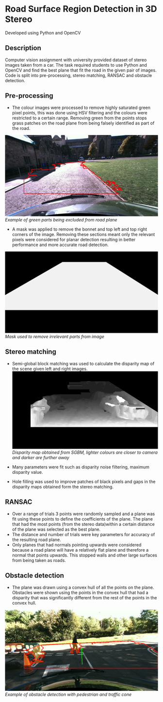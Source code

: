 # Road Surface Region Detection in 3D Stereo

Developed using Python and OpenCV

## Description

Computer vision assignment with university provided dataset of stereo images taken from a car. The task required students to use Python and OpenCV and find the best plane that fit the road in the given pair of images. Code is split into pre-processing, stereo matching, RANSAC and obstacle detection. 

## Pre-processing

* The colour images were processed to remove highly saturated green pixel points, this was done using HSV filtering and the colours were restricted to a certain range. Removing green from the points stops grass patches on the road plane from being falsely identified as part of the road.

![Road-without-green](https://github.com/atharva333/ransac-surface-detection/blob/master/images/green.png) 
*Example of green parts being excluded from road plane*

* A mask was applied to remove the bonnet and top left and top right corners of the image. Removing these sections meant only the relevant pixels were considered for planar detection resulting in better performance and more accurate road detection.

![Mask](https://github.com/atharva333/ransac-surface-detection/blob/master/images/mask.png) 
*Mask used to remove irrelevant parts from image*

## Stereo matching

* Semi-global block matching was used to calculate the disparity map of the scene given left and right images.
![Stereo](https://github.com/atharva333/ransac-surface-detection/blob/master/images/stereo.png) 
*Disparity map obtained from SGBM, lighter colours are closer to camera and darker are further away*

* Many parameters were fit such as disparity noise filtering, maximum disparity value.
* Hole filling was used to improve patches of black pixels and gaps in the disparity maps obtained form the stereo matching. 

## RANSAC

* Over a range of trials 3 points were randomly sampled and a plane was fit using these points to define the coefficients of the plane. The plane that had the most points (from the stereo data)within a certain distance of the plane was selected as the best plane.
* The distance and number of trials were key parameters for accuracy of the resulting road plane.
* Only planes that had normals pointing upwards were considered because a road plane will have a relatively flat plane and therefore a normal that points upwards. This stopped walls and other large surfaces from being taken as roads.

## Obstacle detection

* The plane was drawn using a convex hull of all the points on the plane. Obstacles were shown using the points in the convex hull that had a disparity that was significantly different from the rest of the points in the convex hull. 

![Obstacle](https://github.com/atharva333/ransac-surface-detection/blob/master/images/obstacle.png)
*Example of obstacle detection with pedestrian and traffic cone*




